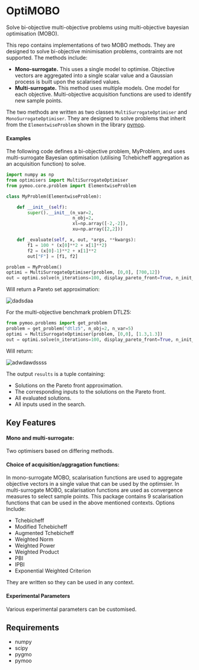 # OptiMOBO
Solve bi-objective multi-objective problems using multi-objective bayesian optimisation (MOBO).

This repo contains implementations of two MOBO methods. They are designed to solve bi-objective minimisation problems, contraints are not supported.
The methods include:
* **Mono-surrogate.** This uses a single model to optimise. Objective vectors are aggregated into a single scalar value and a Gaussian process is built upon the scalarised values.
* **Multi-surrogate.** This method uses multiple models. One model for each objective. Multi-objective acquisition functions are used to identify new sample points.

The two methods are written as two classes `MultiSurrogateOptimiser` and `MonoSurrogateOptimiser`.
They are designed to solve problems that inherit from the `ElementwiseProblem` shown in the library [pymoo](https://pymoo.org/index.html).

#### Examples 
The following code defines a bi-objective problem, MyProblem, and uses multi-surrogate Bayesian optimisation (utilising Tchebicheff aggregation as an acquisition function) to solve.
```python
import numpy as np
from optimisers import MultiSurrogateOptimiser
from pymoo.core.problem import ElementwiseProblem

class MyProblem(ElementwiseProblem):

    def __init__(self):
        super().__init__(n_var=2,
                         n_obj=2,
                         xl=np.array([-2,-2]),
                         xu=np.array([2,2]))

    def _evaluate(self, x, out, *args, **kwargs):
        f1 = 100 * (x[0]**2 + x[1]**2)
        f2 = (x[0]-1)**2 + x[1]**2
        out["F"] = [f1, f2]

problem = MyProblem()
optimi = MultiSurrogateOptimiser(problem, [0,0], [700,12])
out = optimi.solve(n_iterations=100, display_pareto_front=True, n_init_samples=20, sample_exponent=3, acquisition_func=Tchebicheff([0,0],[700,12]))
```

Will return a Pareto set approximation:

![dadsdaa](https://github.com/aje220/OptiMOBO/assets/78644199/a9d08527-dc1b-44d5-8427-3bbbf0587015, "MyProblem Pareto Approximation")

For the multi-objective benchmark problem DTLZ5:
```python
from pymoo.problems import get_problem
problem = get_problem("dtlz5", n_obj=2, n_var=5)
optimi = MultiSurrogateOptimiser(problem, [0,0], [1.3,1.3])
out = optimi.solve(n_iterations=100, display_pareto_front=True, n_init_samples=20, sample_exponent=3, acquisition_func=Tchebicheff([0,0],[1.3,1.3])) 
```

Will return:

![adwdawdssss](https://github.com/aje220/OptiMOBO/assets/78644199/60c2f285-b046-4445-a77c-5f6d78a21b12, "DTLZ5 Pareto front approximation")




The output `results` is a tuple containing:
* Solutions on the Pareto front approximation.
* The corresponding inputs to the solutions on the Pareto front.
* All evaluated solutions.
* All inputs used in the search.

## Key Features
#### Mono and multi-surrogate:
Two optimisers based on differing methods. 

#### Choice of acquisition/aggragation functions:
In mono-surrogate MOBO, scalarisation functions are used to aggregate objective vectors in a single value that can be used by the optimsier.
In multi-surrogate MOBO, scalarisation functions are used as convergence measures to select sample points.
This package contains 9 scalarisation functions that can be used in the above mentioned contexts.
Options Include:
* Tchebicheff
* Modified Tchebicheff
* Augmented Tchebicheff
* Weighted Norm
* Weighted Power
* Weighted Product
* PBI
* IPBI
* Exponential Weighted Criterion

They are written so they can be used in any context.

#### Experimental Parameters
Various experimental parameters can be customised.


## Requirements
* numpy
* scipy
* pygmo
* pymoo
